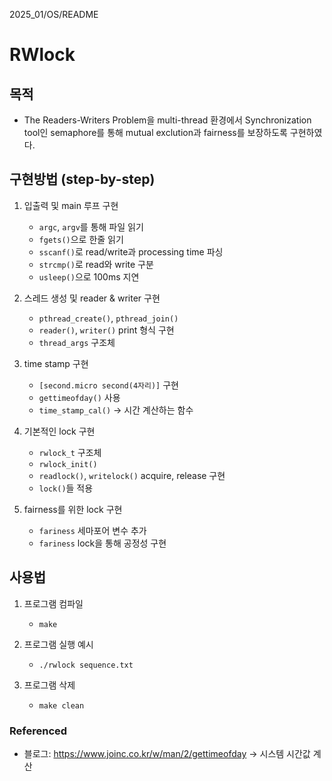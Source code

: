 2025_01/OS/README
# RWlock 

## 목적
- The Readers-Writers Problem을 multi-thread 환경에서 Synchronization tool인 semaphore를 통해 mutual exclution과 fairness를 보장하도록 구현하였다. 

## 구현방법 (step-by-step)
1. 입출력 및 main 루프 구현
    * `argc`, `argv`를 통해 파일 읽기 
    * `fgets()`으로 한줄 읽기
    * `sscanf()`로 read/write과 processing time 파싱
    * `strcmp()`로 read와 write 구분
    * `usleep()`으로 100ms 지연

2. 스레드 생성 및 reader & writer 구현
    * `pthread_create()`, `pthread_join()`
    * `reader()`, `writer()` print 형식 구현
    * `thread_args` 구조체 

3. time stamp 구현
    * `[second.micro second(4자리)]` 구현
    * `gettimeofday()` 사용
    * `time_stamp_cal()` -> 시간 계산하는 함수 

4. 기본적인 lock 구현
    * `rwlock_t` 구조체
    * `rwlock_init()`
    * `readlock()`, `writelock()` acquire, release 구현
    * `lock()`들 적용

5. fairness를 위한 lock 구현
    * `fariness` 세마포어 변수 추가
    * `fariness` lock을 통해 공정성 구현

## 사용법
1. 프로그램 컴파일
    * `make`

2. 프로그램 실행 예시
    * `./rwlock sequence.txt`

3. 프로그램 삭제
    * `make clean`

### Referenced
- 블로그: https://www.joinc.co.kr/w/man/2/gettimeofday -> 시스템 시간값 계산
